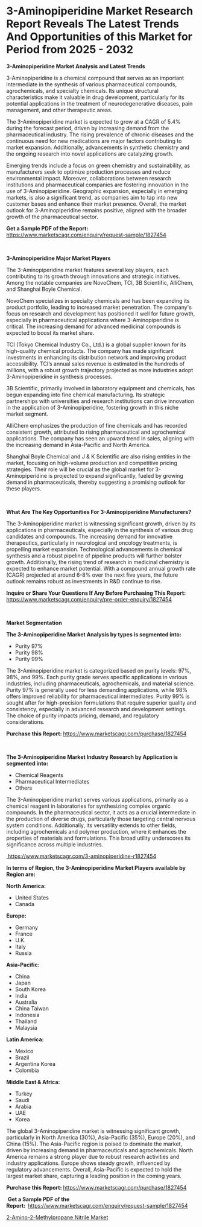 <p><h1>3-Aminopiperidine Market Research Report Reveals The Latest Trends And Opportunities of this Market for Period from 2025 - 2032</h1></p><p><strong>3-Aminopiperidine Market Analysis and Latest Trends</strong></p>
<p><p>3-Aminopiperidine is a chemical compound that serves as an important intermediate in the synthesis of various pharmaceutical compounds, agrochemicals, and specialty chemicals. Its unique structural characteristics make it valuable in drug development, particularly for its potential applications in the treatment of neurodegenerative diseases, pain management, and other therapeutic areas.</p><p>The 3-Aminopiperidine market is expected to grow at a CAGR of 5.4% during the forecast period, driven by increasing demand from the pharmaceutical industry. The rising prevalence of chronic diseases and the continuous need for new medications are major factors contributing to market expansion. Additionally, advancements in synthetic chemistry and the ongoing research into novel applications are catalyzing growth.</p><p>Emerging trends include a focus on green chemistry and sustainability, as manufacturers seek to optimize production processes and reduce environmental impact. Moreover, collaborations between research institutions and pharmaceutical companies are fostering innovation in the use of 3-Aminopiperidine. Geographic expansion, especially in emerging markets, is also a significant trend, as companies aim to tap into new customer bases and enhance their market presence. Overall, the market outlook for 3-Aminopiperidine remains positive, aligned with the broader growth of the pharmaceutical sector.</p></p>
<p><strong>Get a Sample PDF of the Report:&nbsp;</strong> <a href="https://www.marketscagr.com/enquiry/request-sample/1827454?utm_campaign=3137&utm_medium=2&utm_source=Github&utm_content=ia&utm_term=03042025&utm_id=3-aminopiperidine">https://www.marketscagr.com/enquiry/request-sample/1827454</a></p>
<p>&nbsp;</p>
<p><strong>3-Aminopiperidine Major Market Players</strong></p>
<p><p>The 3-Aminopiperidine market features several key players, each contributing to its growth through innovations and strategic initiatives. Among the notable companies are NovoChem, TCI, 3B Scientific, AlliChem, and Shanghai Boyle Chemical.</p><p>NovoChem specializes in specialty chemicals and has been expanding its product portfolio, leading to increased market penetration. The company's focus on research and development has positioned it well for future growth, especially in pharmaceutical applications where 3-Aminopiperidine is critical. The increasing demand for advanced medicinal compounds is expected to boost its market share.</p><p>TCI (Tokyo Chemical Industry Co., Ltd.) is a global supplier known for its high-quality chemical products. The company has made significant investments in enhancing its distribution network and improving product accessibility. TCI’s annual sales revenue is estimated in the hundreds of millions, with a robust growth trajectory projected as more industries adopt 3-Aminopiperidine in synthesis processes.</p><p>3B Scientific, primarily involved in laboratory equipment and chemicals, has begun expanding into fine chemical manufacturing. Its strategic partnerships with universities and research institutions can drive innovation in the application of 3-Aminopiperidine, fostering growth in this niche market segment.</p><p>AlliChem emphasizes the production of fine chemicals and has recorded consistent growth, attributed to rising pharmaceutical and agrochemical applications. The company has seen an upward trend in sales, aligning with the increasing demand in Asia-Pacific and North America.</p><p>Shanghai Boyle Chemical and J & K Scientific are also rising entities in the market, focusing on high-volume production and competitive pricing strategies. Their role will be crucial as the global market for 3-Aminopiperidine is projected to expand significantly, fueled by growing demand in pharmaceuticals, thereby suggesting a promising outlook for these players.</p></p>
<p>&nbsp;</p>
<p><strong>What Are The Key Opportunities For 3-Aminopiperidine Manufacturers?</strong></p>
<p><p>The 3-Aminopiperidine market is witnessing significant growth, driven by its applications in pharmaceuticals, especially in the synthesis of various drug candidates and compounds. The increasing demand for innovative therapeutics, particularly in neurological and oncology treatments, is propelling market expansion. Technological advancements in chemical synthesis and a robust pipeline of pipeline products will further bolster growth. Additionally, the rising trend of research in medicinal chemistry is expected to enhance market potential. With a compound annual growth rate (CAGR) projected at around 6-8% over the next five years, the future outlook remains robust as investments in R&D continue to rise.</p></p>
<p><strong>Inquire or Share Your Questions If Any Before Purchasing This Report:</strong> <a href="https://www.marketscagr.com/enquiry/pre-order-enquiry/1827454?utm_campaign=3137&utm_medium=2&utm_source=Github&utm_content=ia&utm_term=03042025&utm_id=3-aminopiperidine">https://www.marketscagr.com/enquiry/pre-order-enquiry/1827454</a></p>
<p>&nbsp;</p>
<p><strong>Market Segmentation</strong></p>
<p><strong>The 3-Aminopiperidine Market Analysis by types is segmented into:</strong></p>
<p><ul><li>Purity 97%</li><li>Purity 98%</li><li>Purity 99%</li></ul></p>
<p><p>The 3-Aminopiperidine market is categorized based on purity levels: 97%, 98%, and 99%. Each purity grade serves specific applications in various industries, including pharmaceuticals, agrochemicals, and material science. Purity 97% is generally used for less demanding applications, while 98% offers improved reliability for pharmaceutical intermediates. Purity 99% is sought after for high-precision formulations that require superior quality and consistency, especially in advanced research and development settings. The choice of purity impacts pricing, demand, and regulatory considerations.</p></p>
<p><strong>Purchase this Report:&nbsp;</strong><a href="https://www.marketscagr.com/purchase/1827454?utm_campaign=3137&utm_medium=2&utm_source=Github&utm_content=ia&utm_term=03042025&utm_id=3-aminopiperidine">https://www.marketscagr.com/purchase/1827454</a></p>
<p>&nbsp;</p>
<p><strong>The 3-Aminopiperidine Market Industry Research by Application is segmented into:</strong></p>
<p><ul><li>Chemical Reagents</li><li>Pharmaceutical Intermediates</li><li>Others</li></ul></p>
<p><p>The 3-Aminopiperidine market serves various applications, primarily as a chemical reagent in laboratories for synthesizing complex organic compounds. In the pharmaceutical sector, it acts as a crucial intermediate in the production of diverse drugs, particularly those targeting central nervous system conditions. Additionally, its versatility extends to other fields, including agrochemicals and polymer production, where it enhances the properties of materials and formulations. This broad utility underscores its significance across multiple industries.</p></p>
<p><a href="https://www.marketscagr.com/3-aminopiperidine-r1827454?utm_campaign=3137&utm_medium=2&utm_source=Github&utm_content=ia&utm_term=03042025&utm_id=3-aminopiperidine">&nbsp;https://www.marketscagr.com/3-aminopiperidine-r1827454</a></p>
<p><strong>In terms of Region, the 3-Aminopiperidine Market Players available by Region are:</strong></p>
<p>
    <p> <strong> North America: </strong>
        <ul>
            <li>United States</li>
            <li>Canada</li>
        </ul>
        </p> 
    <p> <strong> Europe: </strong>
        <ul>
            <li>Germany</li>
            <li>France</li>
            <li>U.K.</li>
            <li>Italy</li>
            <li>Russia</li>
        </ul>
        </p> 
    <p> <strong> Asia-Pacific: </strong>
        <ul>
            <li>China</li>
            <li>Japan</li>
            <li>South Korea</li>
            <li>India</li>
            <li>Australia</li>
            <li>China Taiwan</li>
            <li>Indonesia</li>
            <li>Thailand</li>
            <li>Malaysia</li>
        </ul>
        </p> 
    <p> <strong> Latin America: </strong>
        <ul>
            <li>Mexico</li>
            <li>Brazil</li>
            <li>Argentina Korea</li>
            <li>Colombia</li>
        </ul>
        </p> 
    <p> <strong> Middle East & Africa: </strong>
        <ul>
            <li>Turkey</li>
            <li>Saudi</li>
            <li>Arabia</li>
            <li>UAE</li>
            <li>Korea</li>
        </ul>
    </p>
    </p>
<p><p>The global 3-Aminopiperidine market is witnessing significant growth, particularly in North America (30%), Asia-Pacific (35%), Europe (20%), and China (15%). The Asia-Pacific region is poised to dominate the market, driven by increasing demand in pharmaceuticals and agrochemicals. North America remains a strong player due to robust research activities and industry applications. Europe shows steady growth, influenced by regulatory advancements. Overall, Asia-Pacific is expected to hold the largest market share, capturing a leading position in the coming years.</p></p>
<p><strong>Purchase this Report: </strong><a href="https://www.marketscagr.com/purchase/1827454?utm_campaign=3137&utm_medium=2&utm_source=Github&utm_content=ia&utm_term=03042025&utm_id=3-aminopiperidine">https://www.marketscagr.com/purchase/1827454</a></p>
<p>&nbsp;<strong>Get a Sample PDF of the Report:&nbsp;&nbsp;</strong><a href="https://www.marketscagr.com/enquiry/request-sample/1827454?utm_campaign=3137&utm_medium=2&utm_source=Github&utm_content=ia&utm_term=03042025&utm_id=3-aminopiperidine">https://www.marketscagr.com/enquiry/request-sample/1827454</a></p>
<p><strong></strong></p>
<p><p><a href="https://github.com/ugurgyuri/Market-Research-Report-List-1/blob/main/2-amino-2-methylpropane-nitrile-market.md?utm_campaign=3137&utm_medium=2&utm_source=Github&utm_content=ia&utm_term=03042025&utm_id=3-aminopiperidine">2-Amino-2-Methylpropane Nitrile Market</a></p></p>